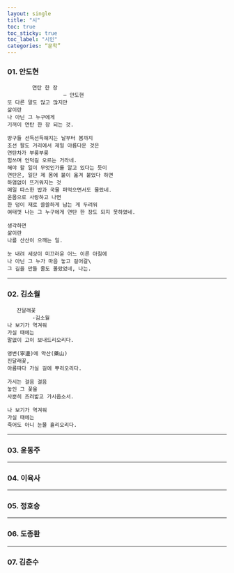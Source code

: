 ```yaml
---
layout: single
title: "시"
toc: true
toc_sticky: true
toc_label: "시인"
categories: “문학”
---
```

### 01. 안도현
            연탄 한 장
                      ― 안도현
    또 다른 말도 많고 많지만
    삶이란
    나 아닌 그 누구에게
    기꺼이 연탄 한 장 되는 것.

    방구들 선득선득해지는 날부터 봄까지
    조선 팔도 거리에서 제일 아름다운 것은
    연탄차가 부릉부릉
    힘쓰며 언덕길 오르는 거라네.
    해야 할 일이 무엇인가를 알고 있다는 듯이
    연탄은, 일단 제 몸에 불이 옮겨 붙었다 하면
    하염없이 뜨거워지는 것
    매일 따스한 밥과 국물 퍼먹으면서도 몰랐네.
    온몸으로 사랑하고 나면
    한 덩이 재로 쓸쓸하게 남는 게 두려워
    여태껏 나는 그 누구에게 연탄 한 장도 되지 못하였네.

    생각하면
    삶이란
    나를 산산이 으깨는 일.

    눈 내려 세상이 미끄러운 어느 이른 아침에
    나 아닌 그 누가 마음 놓고 걸어갈\
    그 길을 만들 줄도 몰랐었네, 나는.

--- 
### 02. 김소월 
       진달래꽃
            -김소월
    나 보기가 역겨워
    가실 때에는
    말없이 고이 보내드리오리다.

    영변(寧邊)에 약산(藥山)
    진달래꽃,
    아름따다 가실 길에 뿌리오리다.

    가시는 걸음 걸음
    놓인 그 꽃을
    사뿐히 즈려밟고 가시옵소서.

    나 보기가 역겨워
    가실 때에는
    죽어도 아니 눈물 흘리오리다.

---
### 03. 윤동주


---
### 04. 이육사


---
### 05. 정호승


---
### 06. 도종환


---
### 07. 김춘수

